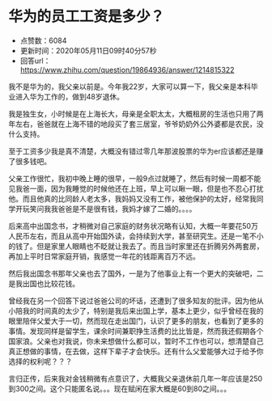 # 华为的员工工资是多少？
- 点赞数：6084
- 更新时间：2020年05月11日09时40分57秒
- 回答url：https://www.zhihu.com/question/19864936/answer/1214815322
<body>
 <p data-pid="PaEKHmS8">我不是华为的，我父亲以前是。今年我22岁，大家可以算一下，我父亲是本科毕业进入华为工作的，做到48岁退休。</p>
 <p data-pid="6wDXq7co">我是独生女，小时候是在上海长大，母亲是全职太太，大概租房的生活也只用了两年左右，爸爸就在上海不错的地段买了套三居室，爷爷奶奶外公外婆都是农民，没什么支持。</p>
 <p data-pid="g9d28Xyl">至于工资多少我是真不清楚，大概没有错过零几年那波股票的华为er应该都还是赚了很多钱吧。</p>
 <p data-pid="WzXz86gv">父亲工作很忙，我初中晚上睡的很早，一般9点过就睡了，然后有时候一周都不能见我爸一面，因为我睡觉的时候他还在上班，早上可以瞅一眼，但是也不忍心打扰他。而且他真的比同龄人老太多，我妈妈又没有工作，被他保护的太好，经常我同学开玩笑问我我爸爸是不是很有钱，我妈才嫁了二婚的。。。。</p>
 <p data-pid="Tr2CgCDz">后来高中出国念书，才稍微对自己家庭的财务状况略有认知，大概一年要花50万人民币左右，而且从高中开始国外读，会持续到大学，甚至研究生。还是一笔不小的钱了。但是家里人眼睛也不眨就让我去了。而且当时家里还在折腾另外两套房，再加上平时日常家庭开销，我感觉一年花的钱距离百万不远。</p>
 <p data-pid="BTx6f0tj">然后我出国念书那年父亲也去了国外，一是为了他事业上有一个更大的突破吧，二是我出国也比较花钱。</p>
 <p data-pid="8LOWVQpi">曾经我在另一个回答下说过爸爸公司的坏话，还遭到了很多知友的批评。因为他从小陪我的时间真的太少了，特别是我后来出国上学，基本上更少，似乎曾经在我的眼里陪伴父爱大于一切，然而现在走出国门，认识了更多的朋友，也看到了更多的事情。发现同样是留学生，课余时间兼职挣生活费的比比皆是，然而我还假期各个国家浪。父亲也对我说，你未来想做什么都可以，暂时不工作也可以，想清楚自己真正想做的事情，在去做，这样下辈子才会快乐。还有什么父爱能够大过于给予你选择的权利呢？？？</p>
 <p data-pid="y_0ufF_s">言归正传，后来我对金钱稍微有点意识了，大概我父亲退休前几年一年应该是250到300之间。这个只能匿名说。。。现在赋闲在家大概是60到80之间。。。</p>
 <p></p>
</body>